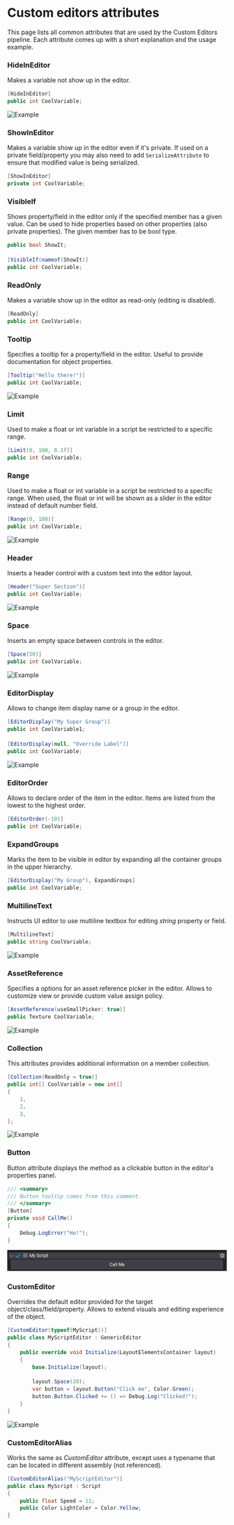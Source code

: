 # Custom editors attributes

This page lists all common attributes that are used by the Custom Editors pipeline. Each attribute comes up with a short explanation and the usage example.

### HideInEditor

Makes a variable not show up in the editor.

```cs
[HideInEditor]
public int CoolVariable;
```

![Example](media/HideInEditor.jpg)

### ShowInEditor

Makes a variable show up in the editor even if it's private.
If used on a private field/property you may also need to add `SerializeAttribute` to ensure that modified value is being serialized.

```cs
[ShowInEditor]
private int CoolVariable;
```

### VisibleIf

Shows property/field in the editor only if the specified member has a given value. Can be used to hide properties based on other properties (also private properties). The given member has to be bool type.

```cs
public bool ShowIt;

[VisibleIf(nameof(ShowIt)]
public int CoolVariable;
```

### ReadOnly

Makes a variable show up in the editor as read-only (editing is disabled).

```cs
[ReadOnly]
public int CoolVariable;
```

### Tooltip

Specifies a tooltip for a property/field in the editor. Useful to provide documentation for object properties.

```cs
[Tooltip("Hello there!")]
public int CoolVariable;
```

![Example](media/Tooltip.jpg)

### Limit

Used to make a float or int variable in a script be restricted to a specific range.

```cs
[Limit(0, 100, 0.1f)]
public int CoolVariable;
```

### Range

Used to make a float or int variable in a script be restricted to a specific range. When used, the float or int will be shown as a slider in the editor instead of default number field.

```cs
[Range(0, 100)]
public int CoolVariable;
```

![Example](media/Range.jpg)

### Header

Inserts a header control with a custom text into the editor layout.

```cs
[Header("Super Section")]
public int CoolVariable;
```

![Example](media/Header.jpg)

### Space

Inserts an empty space between controls in the editor.

```cs
[Space(50)]
public int CoolVariable;
```

![Example](media/Space.jpg)

### EditorDisplay

Allows to change item display name or a group in the editor.

```cs
[EditorDisplay("My Super Group")]
public int CoolVariable1;

[EditorDisplay(null, "Override Label")]
public int CoolVariable;
```

![Example](media/EditorDisplay.jpg)

### EditorOrder

Allows to declare order of the item in the editor. Items are listed from the lowest to the highest order.

```cs
[EditorOrder(-10)]
public int CoolVariable;
```

### ExpandGroups

Marks the item to be visible in editor by expanding all the container groups in the upper hierarchy.

```cs
[EditorDisplay("My Group"), ExpandGroups]
public int CoolVariable;
```

### MultilineText

Instructs UI editor to use multiline textbox for editing *string* property or field.

```cs
[MultilineText]
public string CoolVariable;
```

![Example](media/MultilineText.jpg)

### AssetReference

Specifies a options for an asset reference picker in the editor. Allows to customize view or provide custom value assign policy.

```cs
[AssetReference(useSmallPicker: true)]
public Texture CoolVariable;
```

![Example](media/AssetReference.jpg)

### Collection

This attributes provides additional information on a member collection.

```cs
[Collection(ReadOnly = true)]
public int[] CoolVariable = new int[]
{
	1,
	2,
	3,
};
```

![Example](media/Collection.jpg)

### Button

Button attribute displays the method as a clickable button in the editor's properties panel.

```cs
/// <summary>
/// Button tooltip comes from this comment.
/// </summary>
[Button]
private void CallMe()
{
	Debug.LogError("Ho!");
}
```

![Example](media/Button.png)

### CustomEditor

Overrides the default editor provided for the target object/class/field/property. Allows to extend visuals and editing experience of the object.

```cs
[CustomEditor(typeof(MyScript))]
public class MyScriptEditor : GenericEditor
{
	public override void Initialize(LayoutElementsContainer layout)
	{
		base.Initialize(layout);

		layout.Space(20);
		var button = layout.Button("Click me", Color.Green);
		button.Button.Clicked += () => Debug.Log("Clicked!");
	}
}
```

![Example](../tutorials/media/custom-window-tutorial-2.jpg)

### CustomEditorAlias

Works the same as *CustomEditor* attribute, except uses a typename that can be located in different assembly (not referenced).

```cs
[CustomEditorAlias("MyScriptEditor")]
public class MyScript : Script
{
	public float Speed = 11;
	public Color LightColor = Color.Yellow;
}
```

